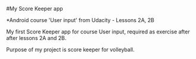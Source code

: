 #My Score Keeper app

*Android course 'User input' from Udacity - Lessons 2A, 2B

My first Score Keeper app for course User input, required as exercise after after lessons 2A and 2B.

Purpose of my project is score keeper for volleyball.
